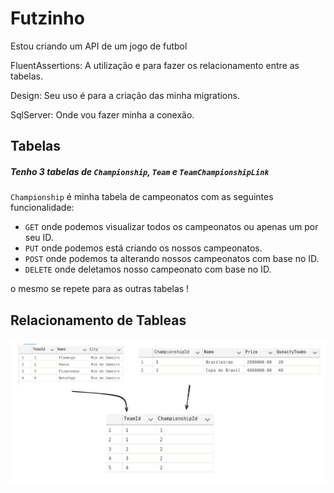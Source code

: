# Futzinho
Estou criando um API de um jogo de futbol

FluentAssertions:
A utilização e para fazer os relacionamento entre as tabelas.

Design:
Seu uso é para a criação das minha migrations.

SqlServer:
Onde vou fazer minha a conexão.

## Tabelas

##### Tenho 3 tabelas de `Championship`, `Team` e `TeamChampionshipLink`
`Championship` é minha tabela de campeonatos com as seguintes funcionalidade:

  * `GET` onde podemos visualizar todos os campeonatos ou apenas um por seu ID.
  * `PUT` onde podemos está criando os nossos campeonatos.
  * `POST` onde podemos ta alterando nossos campeonatos com base no ID.
  * `DELETE` onde deletamos nosso campeonato com base no ID.

o mesmo se repete para as outras tabelas !

## Relacionamento de Tableas

![alt text](image.png)